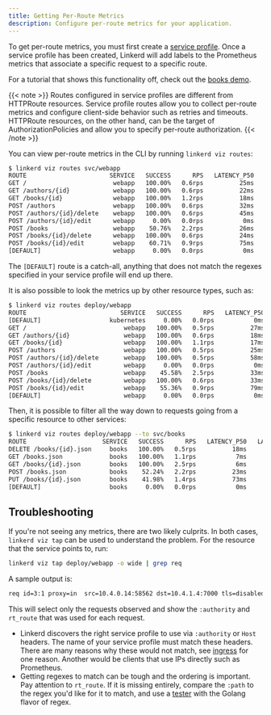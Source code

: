 ```yaml
---
title: Getting Per-Route Metrics
description: Configure per-route metrics for your application.
---
```


To get per-route metrics, you must first create a
[service profile](../../features/service-profiles/). Once a service
profile has been created, Linkerd will add labels to the Prometheus metrics that
associate a specific request to a specific route.

For a tutorial that shows this functionality off, check out the
[books demo](../books/#service-profiles).

{{< note >}}
Routes configured in service profiles are different from HTTPRoute resources.
Service profile routes allow you to collect per-route metrics and configure
client-side behavior such as retries and timeouts. HTTPRoute resources, on the
other hand, can be the target of AuthorizationPolicies and allow you to specify
per-route authorization.
{{< /note >}}

You can view per-route metrics in the CLI by running `linkerd viz routes`:

```bash
$ linkerd viz routes svc/webapp
ROUTE                       SERVICE   SUCCESS      RPS   LATENCY_P50   LATENCY_P95   LATENCY_P99
GET /                        webapp   100.00%   0.6rps          25ms          30ms          30ms
GET /authors/{id}            webapp   100.00%   0.6rps          22ms          29ms          30ms
GET /books/{id}              webapp   100.00%   1.2rps          18ms          29ms          30ms
POST /authors                webapp   100.00%   0.6rps          32ms          46ms          49ms
POST /authors/{id}/delete    webapp   100.00%   0.6rps          45ms          87ms          98ms
POST /authors/{id}/edit      webapp     0.00%   0.0rps           0ms           0ms           0ms
POST /books                  webapp    50.76%   2.2rps          26ms          38ms          40ms
POST /books/{id}/delete      webapp   100.00%   0.6rps          24ms          29ms          30ms
POST /books/{id}/edit        webapp    60.71%   0.9rps          75ms          98ms         100ms
[DEFAULT]                    webapp     0.00%   0.0rps           0ms           0ms           0ms
```

The `[DEFAULT]` route is a catch-all, anything that does not match the regexes
specified in your service profile will end up there.

It is also possible to look the metrics up by other resource types, such as:

```bash
$ linkerd viz routes deploy/webapp
ROUTE                          SERVICE   SUCCESS      RPS   LATENCY_P50   LATENCY_P95   LATENCY_P99
[DEFAULT]                   kubernetes     0.00%   0.0rps           0ms           0ms           0ms
GET /                           webapp   100.00%   0.5rps          27ms          38ms          40ms
GET /authors/{id}               webapp   100.00%   0.6rps          18ms          29ms          30ms
GET /books/{id}                 webapp   100.00%   1.1rps          17ms          28ms          30ms
POST /authors                   webapp   100.00%   0.5rps          25ms          30ms          30ms
POST /authors/{id}/delete       webapp   100.00%   0.5rps          58ms          96ms          99ms
POST /authors/{id}/edit         webapp     0.00%   0.0rps           0ms           0ms           0ms
POST /books                     webapp    45.58%   2.5rps          33ms          82ms          97ms
POST /books/{id}/delete         webapp   100.00%   0.6rps          33ms          48ms          50ms
POST /books/{id}/edit           webapp    55.36%   0.9rps          79ms         160ms         192ms
[DEFAULT]                       webapp     0.00%   0.0rps           0ms           0ms           0ms
```

Then, it is possible to filter all the way down to requests going from a
specific resource to other services:

```bash
$ linkerd viz routes deploy/webapp --to svc/books
ROUTE                     SERVICE   SUCCESS      RPS   LATENCY_P50   LATENCY_P95   LATENCY_P99
DELETE /books/{id}.json     books   100.00%   0.5rps          18ms          29ms          30ms
GET /books.json             books   100.00%   1.1rps           7ms          12ms          18ms
GET /books/{id}.json        books   100.00%   2.5rps           6ms          10ms          10ms
POST /books.json            books    52.24%   2.2rps          23ms          34ms          39ms
PUT /books/{id}.json        books    41.98%   1.4rps          73ms          97ms          99ms
[DEFAULT]                   books     0.00%   0.0rps           0ms           0ms           0ms
```

## Troubleshooting

If you're not seeing any metrics, there are two likely culprits. In both cases,
`linkerd viz tap` can be used to understand the problem. For the resource that
the service points to, run:

```bash
linkerd viz tap deploy/webapp -o wide | grep req
```

A sample output is:

```bash
req id=3:1 proxy=in  src=10.4.0.14:58562 dst=10.4.1.4:7000 tls=disabled :method=POST :authority=webapp:7000 :path=/books/24783/edit src_res=deploy/traffic src_ns=default dst_res=deploy/webapp dst_ns=default rt_route=POST /books/{id}/edit
```

This will select only the requests observed and show the `:authority` and
`rt_route` that was used for each request.

- Linkerd discovers the right service profile to use via `:authority` or
  `Host` headers. The name of your service profile must match these headers.
  There are many reasons why these would not match, see
  [ingress](../../features/ingress/) for one reason. Another would be clients that
  use IPs directly such as Prometheus.
- Getting regexes to match can be tough and the ordering is important. Pay
  attention to `rt_route`. If it is missing entirely, compare the `:path` to
  the regex you'd like for it to match, and use a
  [tester](https://regex101.com/) with the Golang flavor of regex.

